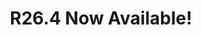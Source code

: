 ---
layout: post
title: "R26.4 Now Available!"
image: /assets/blog/r26-4-released.png
permalink: /blog/r26-4-released
main-text: | 
  A new resource version is now available!
  
  R26.4 introduces a few new features, notably 1.19.3 support
  
  Added Features:

  - Added support for Minecraft 1.19.3

  - Added an option to disable music that might be claimed on YouTube or Twitch (/trigger safemusic)

  - Added LCE style item tooltips

  - Added mini game logo to tablist

  - Added Natural texture pack as an option for ModTools creators

  - Fixed hotbar UI having a shadow in 1.19.1 and above

  - Removed shadows from a bunch of Custom UI elements

  - Fixed paintings that had transparency in their texture having a black background

  - Added French translations

  - Plus some other tweaks!

  Unfortunately, due to some features in this update that require 1.17+ features, **1.16 version support is being dropped in this update**
markdown: true
---